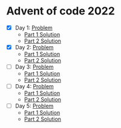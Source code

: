 # Advent of code 2022

- [x] Day 1: [Problem](https://adventofcode.com/2022/day/1)
  - [Part 1 Solution](/Day%201/part1.js)
  - [Part 2 Solution](./Day%201/part2.js)
- [x] Day 2: [Problem](https://adventofcode.com/2022/day/2)
  - [Part 1 Solution](/Day%202/part1.js)
  - [Part 2 Solution](./Day%202/part2.js)
- [ ] Day 3: [Problem](https://adventofcode.com/2022/day/3)
  - [Part 1 Solution](/Day%203/part1.js)
  - [Part 2 Solution](./Day%203/part2.js)
- [ ] Day 4: [Problem](https://adventofcode.com/2022/day/4)
  - [Part 1 Solution](/Day%204/part1.js)
  - [Part 2 Solution](./Day%204/part2.js)
- [ ] Day 5: [Problem](https://adventofcode.com/2022/day/5)
  - [Part 1 Solution](/Day%205/part1.js)
  - [Part 2 Solution](./Day%205/part2.js)
